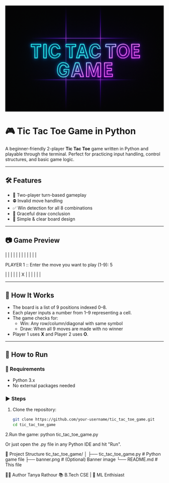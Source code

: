 ![Tic Tac Toe Banner](./tic_tac_toe_game_banner.png)


# 🎮 Tic Tac Toe Game in Python

A beginner-friendly 2-player **Tic Tac Toe** game written in Python and playable through the terminal. Perfect for practicing input handling, control structures, and basic game logic.

---

## 🛠️ Features

- 👥 Two-player turn-based gameplay
- ⛔ Invalid move handling
- ✅ Win detection for all 8 combinations
- 🤝 Graceful draw conclusion
- 🎯 Simple & clear board design

---

## 📷 Game Preview

| | | |
| | | |
| | | |

PLAYER 1 :: Enter the move you want to play (1-9): 5

| | | |
| | X | |
| | | |


---

## 🧠 How It Works

- The board is a list of 9 positions indexed 0–8.
- Each player inputs a number from 1–9 representing a cell.
- The game checks for:
  - Win: Any row/column/diagonal with same symbol
  - Draw: When all 9 moves are made with no winner
- Player 1 uses **X** and Player 2 uses **O**.

---

## 🚀 How to Run

### 🔧 Requirements

- Python 3.x
- No external packages needed

### ▶️ Steps

1. Clone the repository:
   ```bash
   git clone https://github.com/your-username/tic_tac_toe_game.git
   cd tic_tac_toe_game
2.Run the game:
  python tic_tac_toe_game.py

Or just open the .py file in any Python IDE and hit "Run".

📁 Project Structure
tic_tac_toe_game/
│
├── tic_tac_toe_game.py    # Python game file
├── banner.png             # (Optional) Banner image
└── README.md              # This file


👩‍💻 Author
Tanya Rathour
📚 B.Tech CSE | 🎯  ML Enthisiast 


